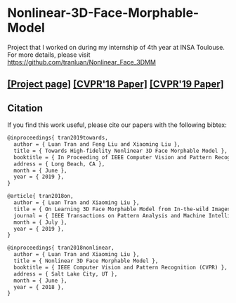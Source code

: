 # Nonlinear-3D-Face-Morphable-Model
Project that I worked on during my internship of 4th year at INSA Toulouse. For more details, please visit https://github.com/tranluan/Nonlinear_Face_3DMM


## [[Project page]](http://cvlab.cse.msu.edu/project-nonlinear-3dmm.html)   [[CVPR'18 Paper]](http://cvlab.cse.msu.edu/pdfs/Tran_Liu_CVPR2018.pdf) [[CVPR'19 Paper]](http://cvlab.cse.msu.edu/pdfs/Tran_Liu_Liu_CVPR2019.pdf)

## Citation

If you find this work useful, please cite our papers with the following bibtex:
```latex
@inproceedings{ tran2019towards, 
  author = { Luan Tran and Feng Liu and Xiaoming Liu },
  title = { Towards High-fidelity Nonlinear 3D Face Morphable Model },
  booktitle = { In Proceeding of IEEE Computer Vision and Pattern Recognition },
  address = { Long Beach, CA },
  month = { June },
  year = { 2019 },
}
```

```latex
@article{ tran2018on, 
  author = { Luan Tran and Xiaoming Liu },
  title = { On Learning 3D Face Morphable Model from In-the-wild Images },
  journal = { IEEE Transactions on Pattern Analysis and Machine Intelligence },
  month = { July },
  year = { 2019 },
}
```


```latex
@inproceedings{ tran2018nonlinear, 
  author = { Luan Tran and Xiaoming Liu },
  title = { Nonlinear 3D Face Morphable Model },
  booktitle = { IEEE Computer Vision and Pattern Recognition (CVPR) },
  address = { Salt Lake City, UT },
  month = { June },
  year = { 2018 },
}
```
